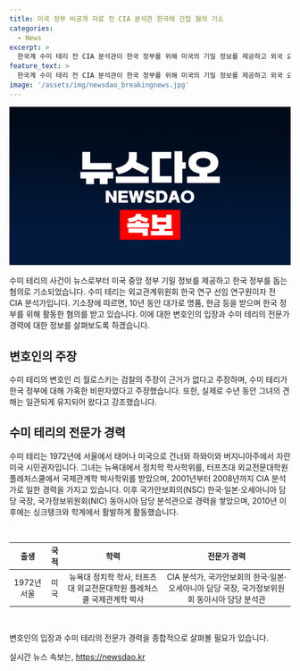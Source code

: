 ```yaml
---
title: 미국 정부 비공개 자료 전 CIA 분석관 한국에 간첩 혐의 기소
categories:
  - News
excerpt: >
  한국계 수미 테리 전 CIA 분석관이 한국 정부를 위해 미국의 기밀 정보를 제공하고 외국 요원으로 등록하지 않은 혐의로 뉴욕 연방 검찰에 기소됐다. 수미 테리는 고가의 물품, 현금 등을 받고 한국 정부를 도왔으며, 외국 대리인으로 등록하지 않았다는 이유에서 혐의를 받았다. 검찰은 수미 테리가 한국 정부의 지시에 따라 미국 정부에 외국 요원으로 등록하지 않은 채 활동했다고 주장하고 있다. 반면 수미 테리의 변호인은 그녀가 한국 정부의 정책에 대해 비판적인 입장을 유지했으며, 한반도 문제에 대한 견해도 일관되었다고 주장했다.
feature_text: >
  한국계 수미 테리 전 CIA 분석관이 한국 정부를 위해 미국의 기밀 정보를 제공하고 외국 요원으로 등록하지 않은 혐의로 뉴욕 연방 검찰에 기소됐다. 수미 테리는 고가의 물품, 현금 등을 받고 한국 정부를 도왔으며, 외국 대리인으로 등록하지 않았다는 이유에서 혐의를 받았다. 검찰은 수미 테리가 한국 정부의 지시에 따라 미국 정부에 외국 요원으로 등록하지 않은 채 활동했다고 주장하고 있다. 반면 수미 테리의 변호인은 그녀가 한국 정부의 정책에 대해 비판적인 입장을 유지했으며, 한반도 문제에 대한 견해도 일관되었다고 주장했다.
image: '/assets/img/newsdao_breakingnews.jpg'
---
```


<p><img src="/assets/img/newsdao_breakingnews.jpg" alt="koreaapp 속보" /></p>

<p>수미 테리의 사건이 뉴스로부터 미국 중앙 정부 기밀 정보를 제공하고 한국 정부를 돕는 혐의로 기소되었습니다. 수미 테리는 외교관계위원회 한국 연구 선임 연구원이자 전 CIA 분석가입니다. 기소장에 따르면, 10년 동안 대가로 명품, 현금 등을 받으며 한국 정부를 위해 활동한 혐의를 받고 있습니다. 이에 대한 변호인의 입장과 수미 테리의 전문가 경력에 대한 정보를 살펴보도록 하겠습니다. </p>

<h2 data-ke-size="size26">변호인의 주장</h2>

<p>수미 테리의 변호인 리 월로스키는 검찰의 주장이 근거가 없다고 주장하며, 수미 테리가 한국 정부에 대해 가혹한 비판자였다고 주장했습니다. 또한, 실제로 수년 동안 그녀의 견해는 일관되게 유지되어 왔다고 강조했습니다.</p>

<h2 data-ke-size="size26">수미 테리의 전문가 경력</h2>

<p>수미 테리는 1972년에 서울에서 태어나 미국으로 건너와 하와이와 버지니아주에서 자란 미국 시민권자입니다. 그녀는 뉴욕대에서 정치학 학사학위를, 터프츠대 외교전문대학원 플레처스쿨에서 국제관계학 박사학위를 받았으며, 2001년부터 2008년까지 CIA 분석가로 일한 경력을 가지고 있습니다. 이후 국가안보회의(NSC) 한국·일본·오세아니아 담당 국장, 국가정보위원회(NIC) 동아시아 담당 분석관으로 경력을 쌓았으며, 2010년 이후에는 싱크탱크와 학계에서 활발하게 활동했습니다. </p>

<p data-ke-size="size16">&nbsp;</p>

<table>
    <thead>
        <tr>
            <th style="text-align: center;">출생</th>
            <th style="text-align: center;">국적</th>
            <th style="text-align: center;">학력</th>
            <th style="text-align: center;">전문가 경력</th>
        </tr>
    </thead>
    <tbody>
        <tr>
            <td style="text-align: center;">1972년 서울</td>
            <td style="text-align: center;">미국</td>
            <td style="text-align: center;">뉴욕대 정치학 학사, 터프츠대 외교전문대학원 플레처스쿨 국제관계학 박사</td>
            <td style="text-align: center;">CIA 분석가, 국가안보회의 한국·일본·오세아니아 담당 국장, 국가정보위원회 동아시아 담당 분석관</td>
        </tr>
    </tbody>
</table>

<p data-ke-size="size16">&nbsp;</p>

<p>변호인의 입장과 수미 테리의 전문가 경력을 종합적으로 살펴볼 필요가 있습니다.</p>
실시간 뉴스 속보는, <a href="https://newsdao.kr" rel="dofollow">https://newsdao.kr</a>


